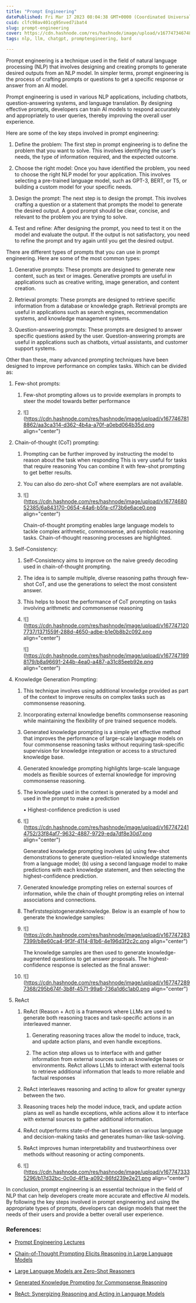 ```yaml
---
title: "Prompt Engineering"
datePublished: Fri Mar 17 2023 08:04:38 GMT+0000 (Coordinated Universal Time)
cuid: clfc98av401cg95nved7ibat4
slug: prompt-engineering
cover: https://cdn.hashnode.com/res/hashnode/image/upload/v1677473467489/a5c17ab3-6378-4a0b-8b39-9994662e3a88.png
tags: nlp, llm, chatgpt, promptengineering, bard

---
```


Prompt engineering is a technique used in the field of natural language processing (NLP) that involves designing and creating prompts to generate desired outputs from an NLP model. In simpler terms, prompt engineering is the process of crafting prompts or questions to get a specific response or answer from an AI model.

Prompt engineering is used in various NLP applications, including chatbots, question-answering systems, and language translation. By designing effective prompts, developers can train AI models to respond accurately and appropriately to user queries, thereby improving the overall user experience.

Here are some of the key steps involved in prompt engineering:

1. Define the problem: The first step in prompt engineering is to define the problem that you want to solve. This involves identifying the user's needs, the type of information required, and the expected outcome.
    
2. Choose the right model: Once you have identified the problem, you need to choose the right NLP model for your application. This involves selecting a pre-trained language model, such as GPT-3, BERT, or T5, or building a custom model for your specific needs.
    
3. Design the prompt: The next step is to design the prompt. This involves crafting a question or a statement that prompts the model to generate the desired output. A good prompt should be clear, concise, and relevant to the problem you are trying to solve.
    
4. Test and refine: After designing the prompt, you need to test it on the model and evaluate the output. If the output is not satisfactory, you need to refine the prompt and try again until you get the desired output.
    

There are different types of prompts that you can use in prompt engineering. Here are some of the most common types:

1. Generative prompts: These prompts are designed to generate new content, such as text or images. Generative prompts are useful in applications such as creative writing, image generation, and content creation.
    
2. Retrieval prompts: These prompts are designed to retrieve specific information from a database or knowledge graph. Retrieval prompts are useful in applications such as search engines, recommendation systems, and knowledge management systems.
    
3. Question-answering prompts: These prompts are designed to answer specific questions asked by the user. Question-answering prompts are useful in applications such as chatbots, virtual assistants, and customer support systems.
    

Other than these, many advanced prompting techniques have been designed to improve performance on complex tasks. Which can be divided as:

1. Few-shot prompts:
    
    1. Few-shot prompting allows us to provide exemplars in prompts to steer the model towards better performance
        
    2. ![](https://cdn.hashnode.com/res/hashnode/image/upload/v1677467818862/aa3ca314-d362-4b4a-a70f-a0ebd064b35d.png align="center")
        
2. Chain-of-thought (CoT) prompting:
    
    1. Prompting can be further improved by instructing the model to reason about the task when responding This is very useful for tasks that require reasoning You can combine it with few-shot prompting to get better results.
        
    2. You can also do zero-shot CoT where exemplars are not available.
        
    3. ![](https://cdn.hashnode.com/res/hashnode/image/upload/v1677468052385/6a843170-0654-44a6-b5fa-cf73b6e6ace0.png align="center")
        
        Chain-of-thought prompting enables large language models to tackle complex arithmetic, commonsense, and symbolic reasoning tasks. Chain-of-thought reasoning processes are highlighted.
        
3. Self-Consistency:
    
    1. Self-Consistency aims to improve on the naive greedy decoding used in chain-of-thought prompting.
        
    2. The idea is to sample multiple, diverse reasoning paths through few-shot CoT, and use the generations to select the most consistent answer.
        
    3. This helps to boost the performance of CoT prompting on tasks involving arithmetic and commonsense reasoning
        
    4. ![](https://cdn.hashnode.com/res/hashnode/image/upload/v1677471207737/1371559f-288d-4650-adbe-b1e0b8b2c092.png align="center")
        
        ![](https://cdn.hashnode.com/res/hashnode/image/upload/v1677471998179/b8a96691-244b-4ea0-a487-a31c85eeb92e.png align="center")
        
4. Knowledge Generation Prompting:
    
    1. This technique involves using additional knowledge provided as part of the context to improve results on complex tasks such as commonsense reasoning.
        
    2. Incorporating external knowledge benefits commonsense reasoning while maintaining the flexibility of pre trained sequence models.
        
    3. Generated knowledge prompting is a simple yet effective method that improves the performance of large-scale language models on four commonsense reasoning tasks without requiring task-specific supervision for knowledge integration or access to a structured knowledge base.
        
    4. Generated knowledge prompting highlights large-scale language models as flexible sources of external knowledge for improving commonsense reasoning.
        
    5. The knowledge used in the context is generated by a model and used in the prompt to make a prediction
        
        • Highest-confidence prediction is used
        
    6. ![](https://cdn.hashnode.com/res/hashnode/image/upload/v1677472414752/33f84af7-9632-4887-9729-eda7df8e30d7.png align="center")
        
        Generated knowledge prompting involves (a) using few-shot demonstrations to generate question-related knowledge statements from a language model; (b) using a second language model to make predictions with each knowledge statement, and then selecting the highest-confidence prediction.
        
    7. Generated knowledge prompting relies on external sources of information, while the chain of thought prompting relies on internal associations and connections.
        
    8. Thefirststepistogenerateknowledge. Below is an example of how to generate the knowledge samples:
        
    9. ![](https://cdn.hashnode.com/res/hashnode/image/upload/v1677472837399/b8e60ca4-9f3f-4114-81b6-4e196d3f2c2c.png align="center")
        
        The knowledge samples are then used to generate knowledge-augmented questions to get answer proposals. The highest-confidence response is selected as the final answer:
        
    10. ![](https://cdn.hashnode.com/res/hashnode/image/upload/v1677472897368/295b674f-3b8f-4571-99a6-736a1d6c1ab0.png align="center")
        
5. ReAct
    
    1. ReAct (Reason + Act) is a framework where LLMs are used to generate both reasoning traces and task-specific actions in an interleaved manner.
        
        1. Generating reasoning traces allow the model to induce, track, and update action plans, and even handle exceptions.
            
        2. The action step allows us to interface with and gather information from external sources such as knowledge bases or environments. ReAct allows LLMs to interact with external tools to retrieve additional information that leads to more reliable and factual responses
            
    2. ReAct interleaves reasoning and acting to allow for greater synergy between the two.
        
    3. Reasoning traces help the model induce, track, and update action plans as well as handle exceptions, while actions allow it to interface with external sources to gather additional information.
        
    4. ReAct outperforms state-of-the-art baselines on various language and decision-making tasks and generates human-like task-solving.
        
    5. ReAct improves human interpretability and trustworthiness over methods without reasoning or acting components.
        
    6. ![](https://cdn.hashnode.com/res/hashnode/image/upload/v1677473335296/b17d32bc-0c0d-4f1a-a092-86fd239e2e21.png align="center")
        

In conclusion, prompt engineering is an essential technique in the field of NLP that can help developers create more accurate and effective AI models. By following the key steps involved in prompt engineering and using the appropriate types of prompts, developers can design models that meet the needs of their users and provide a better overall user experience.

### References:

* [Prompt Engineering Lectures](https://github.com/dair-ai/Prompt-Engineering-Guide/blob/main/lecture/Prompt-Engineering-Lecture-Elvis.pdf)
    
* [Chain-of-Thought Prompting Elicits Reasoning in Large Language Models](https://arxiv.org/pdf/2201.11903.pdf)
    
* [Large Language Models are Zero-Shot Reasoners](https://arxiv.org/abs/2205.11916)
    
* [Generated Knowledge Prompting for Commonsense Reasoning](https://arxiv.org/pdf/2110.08387.pdf)
    
* [ReAct: Synergizing Reasoning and Acting in Language Models](https://arxiv.org/pdf/2210.03629.pdf)